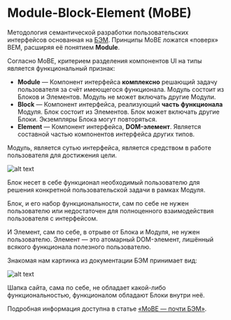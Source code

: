 # Module-Block-Element (MoBE)

Методология семантической разработки пользовательских интерфейсов основанная на [БЭМ](https://bem.info). Принципы MoBE ложатся «поверх» BEM, расширяя её понятием **Module**.

Согласно MoBE, критерием разделения компонентов UI на типы является функциональный признак:

  - **Module** — Компонент интерфейса **комплексно** решающий задачу пользователя за счёт имеющегося функционала. Модуль состоит из Блоков и Элементов. Модуль не может включать другие Модули.
  - **Block** — Компонент интерфейса, реализующий **часть функционала** Модуля. Блок состоит из Элементов. Блок может включать другие Блоки. Экземпляры Блока могут повторяться.
  - **Element** — Компонент интерфейса, **DOM-элемент**. Является составной частью компонентов интерфейса других типов.

Модуль, является сутью интерфейса, является средством в работе пользователя для достижения цели.

![alt text](http://static.matov.pro/public/images/content/blog/mobe/mobe__module-blocks.png "MoBE-структура компонентов интерфейса «Модуль — Блок»")

Блок несет в себе функционал необходимый пользователю для решения конкретной пользовательской задачи в рамках Модуля.

Блок, и его набор функциональности, сам по себе не нужен пользователю или недостаточен для полноценного взаимодействия пользователя с интерфейсом.

И Элемент, сам по себе, в отрыве от Блока и Модуля, не нужен пользователю. Элемент — это атомарный DOM-элемент, лишённый всякого функционала полезного пользователю.

Знакомая нам картинка из документации БЭМ принимает вид:

![alt text](http://static.matov.pro/public/images/content/blog/mobe/bem__2.png "MoBE-структура компонентов интерфейса «Модуль — Блок»")

Шапка сайта, сама по себе, не обладает какой-либо функциональностью, функционалом обладают Блоки внутри неё.

Подробная информация доступна в статье [«MoBE — почти БЭМ»](http://www.matov.pro/blog/mobe).
